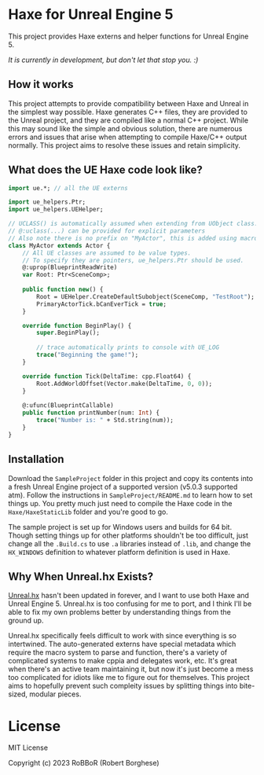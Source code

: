 # Haxe for Unreal Engine 5
This project provides Haxe externs and helper functions for Unreal Engine 5.

*It is currently in development, but don't let that stop you. :)*

## How it works
This project attempts to provide compatibility between Haxe and Unreal in the simplest way possible. Haxe generates C++ files, they are provided to the Unreal project, and they are compiled like a normal C++ project. While this may sound like the simple and obvious solution, there are numerous errors and issues that arise when attempting to compile Haxe/C++ output normally. This project aims to resolve these issues and retain simplicity. 

## What does the UE Haxe code look like?
```haxe
import ue.*; // all the UE externs

import ue_helpers.Ptr;
import ue_helpers.UEHelper;

// UCLASS() is automatically assumed when extending from UObject class.
// @:uclass(...) can be provided for explicit parameters
// Also note there is no prefix on "MyActor", this is added using macros at Haxe -> C++ compile-time;
class MyActor extends Actor {
	// All UE classes are assumed to be value types.
	// To specify they are pointers, ue_helpers.Ptr should be used.
	@:uprop(BlueprintReadWrite)
	var Root: Ptr<SceneComp>;
	
	public function new() {
		Root = UEHelper.CreateDefaultSubobject(SceneComp, "TestRoot");
		PrimaryActorTick.bCanEverTick = true;
	}

	override function BeginPlay() {
		super.BeginPlay();
		
		// trace automatically prints to console with UE_LOG
		trace("Beginning the game!");
	}

	override function Tick(DeltaTime: cpp.Float64) {
		Root.AddWorldOffset(Vector.make(DeltaTime, 0, 0));
	}
	
	@:ufunc(BlueprintCallable)
	public function printNumber(num: Int) {
		trace("Number is: " + Std.string(num));
	}
}
```

## Installation
Download the `SampleProject` folder in this project and copy its contents into a fresh Unreal Engine project of a supported version (v5.0.3 supported atm). Follow the instructions in `SampleProject/README.md` to learn how to set things up. You pretty much just need to compile the Haxe code in the `Haxe/HaxeStaticLib` folder and you're good to go.

The sample project is set up for Windows users and builds for 64 bit. Though setting things up for other platforms shouldn't be too difficult, just change all the `.Build.cs` to use `.a` libraries instead of `.lib`, and change the `HX_WINDOWS` definition to whatever platform definition is used in Haxe.

## Why When Unreal.hx Exists?
[Unreal.hx](https://github.com/proletariatgames/unreal.hx) hasn't been updated in forever, and I want to use both Haxe and Unreal Engine 5. Unreal.hx is too confusing for me to port, and I think I'll be able to fix my own problems better by understanding things from the ground up.

Unreal.hx specifically feels difficult to work with since everything is so intertwined. The auto-generated externs have special metadata which require the macro system to parse and function, there's a variety of complicated systems to make cppia and delegates work, etc. It's great when there's an active team maintaining it, but now it's just become a mess too complicated for idiots like me to figure out for themselves. This project aims to hopefully prevent such compleity issues by splitting things into bite-sized, modular pieces.

# License

MIT License

Copyright (c) 2023 RoBBoR (Robert Borghese)
